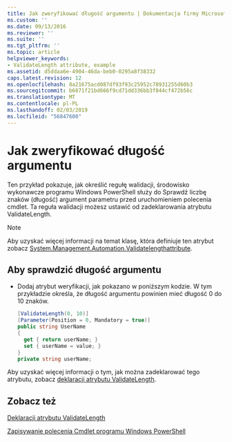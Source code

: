 ```yaml
---
title: Jak zweryfikować długość argumentu | Dokumentacja firmy Microsoft
ms.custom: ''
ms.date: 09/13/2016
ms.reviewer: ''
ms.suite: ''
ms.tgt_pltfrm: ''
ms.topic: article
helpviewer_keywords:
- ValidateLength attribute, example
ms.assetid: d5ddaa6e-4904-46da-beb0-0295a8f38332
caps.latest.revision: 12
ms.openlocfilehash: 8a21675acd087df93f93c25952c78931255d60b3
ms.sourcegitcommit: b6871f21bd666f9cd71dd336bb3f844cf472b56c
ms.translationtype: MT
ms.contentlocale: pl-PL
ms.lasthandoff: 02/03/2019
ms.locfileid: "56847600"
---
```

# <a name="how-to-validate-the-argument-length"></a>Jak zweryfikować długość argumentu

Ten przykład pokazuje, jak określić regułę walidacji, środowisko wykonawcze programu Windows PowerShell służy do Sprawdź liczbę znaków (długość) argument parametru przed uruchomieniem polecenia cmdlet. Ta reguła walidacji możesz ustawić od zadeklarowania atrybutu ValidateLength.

> [!NOTE]
> Aby uzyskać więcej informacji na temat klasę, która definiuje ten atrybut zobacz [System.Management.Automation.Validatelengthattribute](/dotnet/api/System.Management.Automation.ValidateLengthAttribute).

## <a name="to-validate-the-argument-length"></a>Aby sprawdzić długość argumentu

- Dodaj atrybut weryfikacji, jak pokazano w poniższym kodzie. W tym przykładzie określa, że długość argumentu powinien mieć długość 0 do 10 znaków.

    ```csharp
    [ValidateLength(0, 10)]
    [Parameter(Position = 0, Mandatory = true)]
    public string UserName
    {
      get { return userName; }
      set { userName = value; }
    }
    private string userName;
    ```

Aby uzyskać więcej informacji o tym, jak można zadeklarować tego atrybutu, zobacz [deklaracji atrybutu ValidateLength](./validatelength-attribute-declaration.md).

## <a name="see-also"></a>Zobacz też

[Deklaracji atrybutu ValidateLength](./validatelength-attribute-declaration.md)

[Zapisywanie polecenia Cmdlet programu Windows PowerShell](./writing-a-windows-powershell-cmdlet.md)
